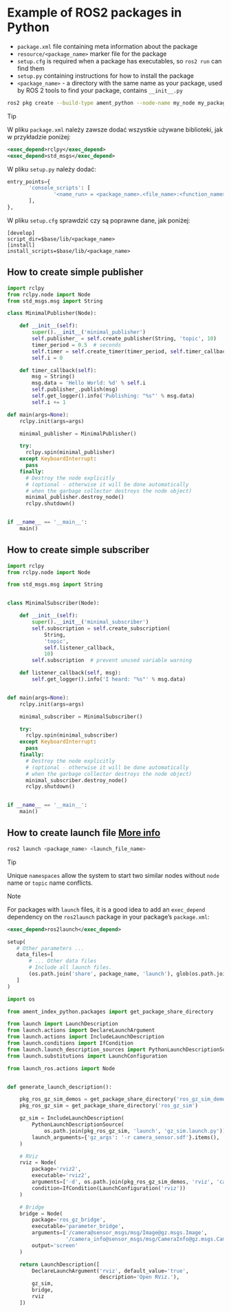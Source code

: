 # Example of ROS2 packages in Python

- `package.xml` file containing meta information about the package
- `resource/<package_name>` marker file for the package
- `setup.cfg` is required when a package has executables, so `ros2 run` can find them
- `setup.py` containing instructions for how to install the package
- `<package_name>` - a directory with the same name as your package, used by ROS 2 tools to find your package, contains `__init__.py`

```bash
ros2 pkg create --build-type ament_python --node-name my_node my_package
```

> [!TIP]
> W pliku `package.xml` należy zawsze dodać wszystkie używane biblioteki, jak w przykładzie poniżej:
>
> ```xml
> <exec_depend>rclpy</exec_depend>
> <exec_depend>std_msgs</exec_depend>
> ```
>
> W pliku `setup.py` należy dodać:
>
> ```python
> entry_points={
>        'console_scripts': [
>                '<name_run> = <package_name>.<file_name>:<function_name>',
>        ],
> },
> ```
>
> W pliku `setup.cfg` sprawdzić czy są poprawne dane, jak poniżej:
>
> ```properties
> [develop]
> script_dir=$base/lib/<package_name>
> [install]
> install_scripts=$base/lib/<package_name>
> ```

## How to create simple publisher

```python
import rclpy
from rclpy.node import Node
from std_msgs.msg import String

class MinimalPublisher(Node):

    def __init__(self):
        super().__init__('minimal_publisher')
        self.publisher_ = self.create_publisher(String, 'topic', 10)
        timer_period = 0.5  # seconds
        self.timer = self.create_timer(timer_period, self.timer_callback)
        self.i = 0

    def timer_callback(self):
        msg = String()
        msg.data = 'Hello World: %d' % self.i
        self.publisher_.publish(msg)
        self.get_logger().info('Publishing: "%s"' % msg.data)
        self.i += 1

def main(args=None):
    rclpy.init(args=args)

    minimal_publisher = MinimalPublisher()

    try:
      rclpy.spin(minimal_publisher)
    except KeyboardInterrupt:
      pass
    finally:
      # Destroy the node explicitly
      # (optional - otherwise it will be done automatically
      # when the garbage collector destroys the node object)
      minimal_publisher.destroy_node()
      rclpy.shutdown()


if __name__ == '__main__':
    main()
```

## How to create simple subscriber

```python
import rclpy
from rclpy.node import Node

from std_msgs.msg import String


class MinimalSubscriber(Node):

    def __init__(self):
        super().__init__('minimal_subscriber')
        self.subscription = self.create_subscription(
            String,
            'topic',
            self.listener_callback,
            10)
        self.subscription  # prevent unused variable warning

    def listener_callback(self, msg):
        self.get_logger().info('I heard: "%s"' % msg.data)


def main(args=None):
    rclpy.init(args=args)

    minimal_subscriber = MinimalSubscriber()

    try:
      rclpy.spin(minimal_subscriber)
    except KeyboardInterrupt:
      pass
    finally:
      # Destroy the node explicitly
      # (optional - otherwise it will be done automatically
      # when the garbage collector destroys the node object)
      minimal_subscriber.destroy_node()
      rclpy.shutdown()


if __name__ == '__main__':
    main()
```

## How to create launch file [More info](https://docs.ros.org/en/humble/Tutorials/Intermediate/Launch/Creating-Launch-Files.html)

```bash
ros2 launch <package_name> <launch_file_name>
```

> [!TIP]
> Unique `namespaces` allow the system to start two similar nodes without `node` name or `topic` name conflicts.

> [!NOTE]
> For packages with `launch` files, it is a good idea to add an `exec_depend` dependency on the `ros2launch` package in your package’s `package.xml`:
>
> ```xml
> <exec_depend>ros2launch</exec_depend>
> ```
> ```python
> setup(
>    # Other parameters ...
>    data_files=[
>        # ... Other data files
>        # Include all launch files.
>        (os.path.join('share', package_name, 'launch'), glob(os.path.join('launch', '*launch.[pxy][yma]*')))
>    ]
>)



```python
import os

from ament_index_python.packages import get_package_share_directory

from launch import LaunchDescription
from launch.actions import DeclareLaunchArgument
from launch.actions import IncludeLaunchDescription
from launch.conditions import IfCondition
from launch.launch_description_sources import PythonLaunchDescriptionSource
from launch.substitutions import LaunchConfiguration

from launch_ros.actions import Node


def generate_launch_description():

    pkg_ros_gz_sim_demos = get_package_share_directory('ros_gz_sim_demos')
    pkg_ros_gz_sim = get_package_share_directory('ros_gz_sim')

    gz_sim = IncludeLaunchDescription(
        PythonLaunchDescriptionSource(
            os.path.join(pkg_ros_gz_sim, 'launch', 'gz_sim.launch.py')),
        launch_arguments={'gz_args': '-r camera_sensor.sdf'}.items(),
    )

    # RViz
    rviz = Node(
        package='rviz2',
        executable='rviz2',
        arguments=['-d', os.path.join(pkg_ros_gz_sim_demos, 'rviz', 'camera.rviz')],
        condition=IfCondition(LaunchConfiguration('rviz'))
    )

    # Bridge
    bridge = Node(
        package='ros_gz_bridge',
        executable='parameter_bridge',
        arguments=['/camera@sensor_msgs/msg/Image@gz.msgs.Image',
                   '/camera_info@sensor_msgs/msg/CameraInfo@gz.msgs.CameraInfo'],
        output='screen'
    )

    return LaunchDescription([
        DeclareLaunchArgument('rviz', default_value='true',
                              description='Open RViz.'),
        gz_sim,
        bridge,
        rviz
    ])
```
